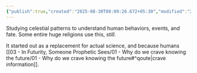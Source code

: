 ```yaml
---
{"publish":true,"created":"2025-08-30T08:09:26.672+05:30","modified":"2025-08-30T08:09:26.673+05:30","cssclasses":""}
---
```



Studying celestial patterns to understand human behaviors, events, and fate. Some entire huge religions use this, *still*.

It started out as a replacement for actual science, and because humans [[03 - In Futurity, Someone Prophetic Sees/01 - Why do we crave knowing the future/01 - Why do we crave knowing the future#^qoute\|crave information]].
